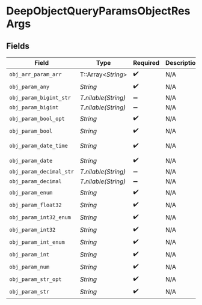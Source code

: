 # DeepObjectQueryParamsObjectResArgs


## Fields

| Field                          | Type                           | Required                       | Description                    | Example                        |
| ------------------------------ | ------------------------------ | ------------------------------ | ------------------------------ | ------------------------------ |
| `obj_arr_param_arr`            | T::Array<*String*>             | :heavy_check_mark:             | N/A                            |                                |
| `obj_param_any`                | *String*                       | :heavy_check_mark:             | N/A                            | any                            |
| `obj_param_bigint_str`         | *T.nilable(String)*            | :heavy_minus_sign:             | N/A                            | 9223372036854775808            |
| `obj_param_bigint`             | *T.nilable(String)*            | :heavy_minus_sign:             | N/A                            | 8821239038968084               |
| `obj_param_bool_opt`           | *String*                       | :heavy_check_mark:             | N/A                            | true                           |
| `obj_param_bool`               | *String*                       | :heavy_check_mark:             | N/A                            | true                           |
| `obj_param_date_time`          | *String*                       | :heavy_check_mark:             | N/A                            | 2020-01-01T00:00:00.000000001Z |
| `obj_param_date`               | *String*                       | :heavy_check_mark:             | N/A                            | 2020-01-01                     |
| `obj_param_decimal_str`        | *T.nilable(String)*            | :heavy_minus_sign:             | N/A                            | 3.14159265358979344719667586   |
| `obj_param_decimal`            | *T.nilable(String)*            | :heavy_minus_sign:             | N/A                            | 3.141592653589793              |
| `obj_param_enum`               | *String*                       | :heavy_check_mark:             | N/A                            | one                            |
| `obj_param_float32`            | *String*                       | :heavy_check_mark:             | N/A                            | 1.1                            |
| `obj_param_int32_enum`         | *String*                       | :heavy_check_mark:             | N/A                            | 55                             |
| `obj_param_int32`              | *String*                       | :heavy_check_mark:             | N/A                            | 1                              |
| `obj_param_int_enum`           | *String*                       | :heavy_check_mark:             | N/A                            | 2                              |
| `obj_param_int`                | *String*                       | :heavy_check_mark:             | N/A                            | 1                              |
| `obj_param_num`                | *String*                       | :heavy_check_mark:             | N/A                            | 1.1                            |
| `obj_param_str_opt`            | *String*                       | :heavy_check_mark:             | N/A                            | testOptional                   |
| `obj_param_str`                | *String*                       | :heavy_check_mark:             | N/A                            | test                           |